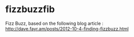 # fizzbuzzfib
Fizz Buzz, based on the following blog article : http://dave.fayr.am/posts/2012-10-4-finding-fizzbuzz.html
